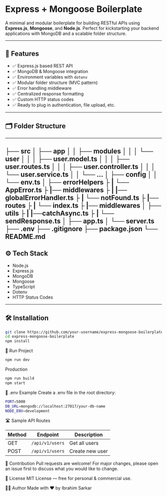 # Express + Mongoose Boilerplate

A minimal and modular boilerplate for building RESTful APIs using **Express.js**, **Mongoose**, and **Node.js**. Perfect for kickstarting your backend applications with MongoDB and a scalable folder structure.

---

## 🚀 Features

- ✅ Express.js based REST API
- ✅ MongoDB & Mongoose integration
- ✅ Environment variables with `dotenv`
- ✅ Modular folder structure (MVC pattern)
- ✅ Error handling middleware
- ✅ Centralized response formatting
- ✅ Custom HTTP status codes
- ✅ Ready to plug in authentication, file upload, etc.

---

## 🗂 Folder Structure

---
├── src
│ ├── app
│ │ ├── modules
│ │ │ └── user
│ │ │ ├── user.model.ts
│ │ │ ├── user.routes.ts
│ │ │ ├── user.controller.ts
│ │ │ └── user.service.ts
│ │ └── ...
│ ├── config
│ │  └──  env.ts
│ ├── errorHelpers
├ |   └── AppError.ts
├ |── middlewares
├ |   |── globalErrorHandler.ts
├ |   └── notFound.ts 
├ |── routes
├ |   └── index.ts
├ |── middlewares
│ ├── utils
├ |  |──catchAsync.ts
├ |  └── sendResponse.ts
│ ├── app.ts
│ └── server.ts
├── .env
├── .gitignore
├── package.json
└── README.md
---

## ⚙️ Tech Stack

- Node.js
- Express.js
- MongoDB
- Mongoose
- TypeScript
- Dotenv
- HTTP Status Codes

---

## 🛠 Installation

```bash
git clone https://github.com/your-username/express-mongoose-boilerplate.git
cd express-mongoose-boilerplate
npm install

```

🧪 Run Project
```bash
npm run dev
```

Production
```bash
npm run build
npm start
```


🧾 .env Example
Create a .env file in the root directory:

```bash
PORT=5000
DB_URL=mongodb://localhost:27017/your-db-name
NODE_ENV=development
```


🛣 Sample API Routes

| Method | Endpoint        | Description     |
| ------ | --------------- | --------------- |
| GET    | `/api/v1/users` | Get all users   |
| POST   | `/api/v1/users` | Create new user |



🙌 Contribution
Pull requests are welcome! For major changes, please open an issue first to discuss what you would like to change.


📄 License
MIT License — free for personal & commercial use.


🧑‍💻 Author
Made with ❤️ by Ibrahim Sarkar


